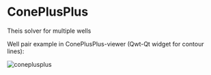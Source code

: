 # ConePlusPlus
Theis solver for multiple wells

Well pair example in ConePlusPlus-viewer (Qwt-Qt widget for contour lines):

![coneplusplus](https://cloud.githubusercontent.com/assets/12182426/8657360/778a6c5c-299d-11e5-9790-ac13733ce889.PNG)
